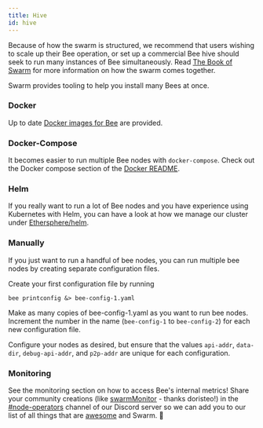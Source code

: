 ```yaml
---
title: Hive
id: hive
---
```


Because of how the swarm is structured, we recommend that users
wishing to scale up their Bee operation, or set up a commercial Bee
hive should seek to run many instances of Bee simultaneously. Read [The Book of Swarm](https://www.ethswarm.org/the-book-of-swarm-2.pdf) for more information on how the
swarm comes together.

Swarm provides tooling to help you install many Bees at once.

### Docker

Up to date [Docker images for Bee](/docs/bee/installation/docker) are provided.

### Docker-Compose

It becomes easier to run multiple Bee nodes with
`docker-compose`. Check out the Docker compose section of the
[Docker README](https://github.com/ethersphere/bee/tree/master/packaging/docker).

### Helm

If you really want to run a lot of Bee nodes and you have experience using Kubernetes with Helm, you can have a look at how we manage our cluster under [Ethersphere/helm](https://github.com/ethersphere/helm/tree/master/charts/bee).

### Manually

If you just want to run a handful of bee nodes, you can run multiple bee nodes by creating separate configuration files.

Create your first configuration file by running

```console
bee printconfig &> bee-config-1.yaml
```

Make as many copies of bee-config-1.yaml as you want to run bee nodes. Increment the number in the name (`bee-config-1` to `bee-config-2`) for each new configuration file.

Configure your nodes as desired, but ensure that the values `api-addr`, `data-dir`, `debug-api-addr`, and `p2p-addr` are unique for each configuration.

### Monitoring

See the monitoring section on how to access Bee's internal metrics! Share your community creations (like [swarmMonitor](https://github.com/doristeo/SwarmMonitoring) - thanks doristeo!) in the [#node-operators](https://discord.gg/X3ph5yGRFU) channel of our Discord server so we can add you to our list of all things that are [awesome](/docs/learn/ecosystem/awesome) and Swarm. 🧡
